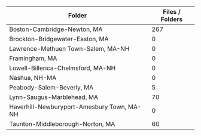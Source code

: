 | Folder                                     |   Files / Folders |
|--------------------------------------------|-------------------|
| Boston-Cambridge-Newton, MA                |               267 |
| Brockton-Bridgewater-Easton, MA            |                 0 |
| Lawrence-Methuen Town-Salem, MA-NH         |                 0 |
| Framingham, MA                             |                 0 |
| Lowell-Billerica-Chelmsford, MA-NH         |                 0 |
| Nashua, NH-MA                              |                 0 |
| Peabody-Salem-Beverly, MA                  |                 5 |
| Lynn-Saugus-Marblehead, MA                 |                70 |
| Haverhill-Newburyport-Amesbury Town, MA-NH |                 0 |
| Taunton-Middleborough-Norton, MA           |                60 |